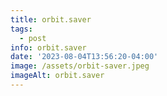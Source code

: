 ```yaml
---
title: orbit.saver
tags:
  - post
info: orbit.saver
date: '2023-08-04T13:56:20-04:00'
image: /assets/orbit-saver.jpeg
imageAlt: orbit.saver
---
```


